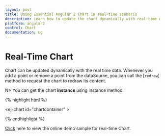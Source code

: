 ```yaml
---
layout: post
title: Using Essential Angular 2 Chart in real-time scenario 
description: Learn how to update the chart dynamically with real-time data. 
platform: angular2
control: Chart
documentation: ug
---
```


# Real-Time Chart 

Chart can be updated dynamically with the real time data. Whenever you add a point or remove a point from the dataSource, you can call the [`redraw`] method to request the chart to redraw its content.    

N> You can get the chart **instance** using instance method.

{% highlight html %}

   <!--Rendering empty Chart without data-->
   <ej-chart id="chartcontainer"
       <e-seriescollection>
        <e-series>
		 <e-points>
                </e-points>
	</e-series>
      </e-seriescollection>> 
   </ej-chart>

   <script>

    //Using set interval to update chart dynamically
    window.setInterval(updateChart, 200);

    //Function that updates chart dynamically
    function updateChart(){

        //Creating chart instance
        var chart =  $("#chartcontainer").ejChart("instance");      
        
        if (chart.model.series[0].points.length > 10)
               chart.model.series[0].points.splice(0, 1);
        
        var point = chart.model.series[0].points;
        var xValue = point.length > 0 ? point[point.length - 1].x + 1 : 1;
        point[point.length] = { x:  xValue, y: getRandomNum( 1000 ) }
                
        //Update Chart dynamically using redraw option
        //chart.redraw() can also be used here instead of redraw option
        $("#chartcontainer").ejChart("redraw");      
       }
   
   </script>
{% endhighlight %}

[Click](http://js.syncfusion.com/demos/web/#!/azure/chart/live) here to view the online demo sample for real-time Chart.



